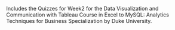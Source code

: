 Includes the Quizzes for Week2 for the Data Visualization and Communication with Tableau Course in Excel to MySQL: Analytics Techniques for Business Specialization by Duke University.
